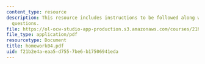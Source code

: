 ```yaml
---
content_type: resource
description: This resource includes instructions to be followed along with the homework
  questions.
file: https://ol-ocw-studio-app-production.s3.amazonaws.com/courses/21h-802-modern-latin-america-1808-present-revolution-dictatorship-democracy-spring-2005/f21b2e4aeaa5d7557be6b17506941eda_homework04.pdf
file_type: application/pdf
resourcetype: Document
title: homework04.pdf
uid: f21b2e4a-eaa5-d755-7be6-b17506941eda
---
```

